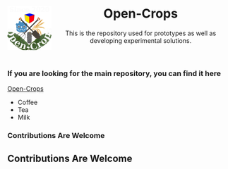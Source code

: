 <header>
    <img align="left" width="100" height="100" src="./Open-Crops-Flag_Transparent.png">
    <h1>Open-Crops</h1>
    <p>This is the repository used for prototypes as well as developing experimental solutions.</p>
   </header>

<link>
 <h3>If you are looking for the main repository, you can find it here</h3><a href="https://github.com/EramarkMedia/Open-Crops/">Open-Crops</a> 
</link>

<list>
  <ul>
  <li>Coffee</li>
  <li>Tea</li>
  <li>Milk</li>
</ul> 
</list>

<contributions>
    <h3>Contributions Are Welcome</h3>
    <h2>Contributions Are Welcome</h2>
</contributions>
